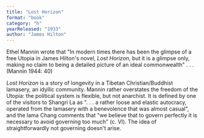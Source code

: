 ```yaml
---
title: "Lost Horizon"
format: "book"
category: "h"
yearReleased: "1933"
author: "James Hilton"
---
```

Ethel Mannin wrote that "In modern times there has been  the glimpse of a free Utopia in James Hilton's novel, _Lost Horizon_, but  it is a glimpse only, making no claim to being a detailed picture of an ideal  commonwealth" . . . (Mannin 1944: 40)

_Lost Horizon_ is a story of longevity  in a Tibetan Christian/Buddhist lamasery, an idyllic community. Mannin rather  overstates the freedom of the Utopia: the political system is flexible, but not  anarchist. It is defined by one of the visitors to Shangri La as ". . . a rather  loose and elastic autocracy, operated from the lamasery with a benevolence that  was almost casual", and the lama Chang comments that "we believe that to govern  perfectly it is necessary to avoid governing too much" (c. VI). The idea of  straightforwardly not governing doesn't arise.
 
